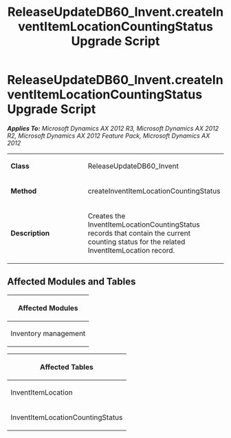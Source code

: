 ﻿---
title: ReleaseUpdateDB60_Invent.createInventItemLocationCountingStatus Upgrade Script
TOCTitle: ReleaseUpdateDB60_Invent.createInventItemLocationCountingStatus Upgrade Script
ms:assetid: b02777b4-74e8-c9f8-d5b9-47bc655d9055
ms:mtpsurl: https://msdn.microsoft.com/en-us/library/JJ686597(v=AX.60)
ms:contentKeyID: 49710551
ms.date: 05/18/2015
mtps_version: v=AX.60
---

# ReleaseUpdateDB60\_Invent.createInventItemLocationCountingStatus Upgrade Script 


_**Applies To:** Microsoft Dynamics AX 2012 R3, Microsoft Dynamics AX 2012 R2, Microsoft Dynamics AX 2012 Feature Pack, Microsoft Dynamics AX 2012_

<table>
<colgroup>
<col style="width: 50%" />
<col style="width: 50%" />
</colgroup>
<tbody>
<tr class="odd">
<td><p><strong>Class</strong></p></td>
<td><p>ReleaseUpdateDB60_Invent</p></td>
</tr>
<tr class="even">
<td><p><strong>Method</strong></p></td>
<td><p>createInventItemLocationCountingStatus</p></td>
</tr>
<tr class="odd">
<td><p><strong>Description</strong></p></td>
<td><p>Creates the InventItemLocationCountingStatus records that contain the current counting status for the related InventItemLocation record.</p></td>
</tr>
</tbody>
</table>


## Affected Modules and Tables

<table>
<colgroup>
<col style="width: 100%" />
</colgroup>
<thead>
<tr class="header">
<th><p>Affected Modules</p></th>
</tr>
</thead>
<tbody>
<tr class="odd">
<td><p>Inventory management</p></td>
</tr>
</tbody>
</table>


<table>
<colgroup>
<col style="width: 100%" />
</colgroup>
<thead>
<tr class="header">
<th><p>Affected Tables</p></th>
</tr>
</thead>
<tbody>
<tr class="odd">
<td><p>InventItemLocation</p></td>
</tr>
<tr class="even">
<td><p>InventItemLocationCountingStatus</p></td>
</tr>
</tbody>
</table>

  


